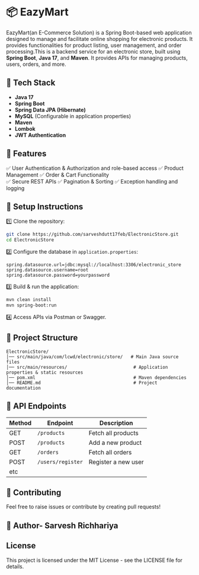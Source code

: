 # 📦 EazyMart 
EazyMart(an E-Commerce Solution) is a Spring Boot-based web application designed to manage and facilitate online shopping for electronic products. It provides functionalities for product listing, user management, and order processing.This is a backend service for an electronic store, built using **Spring Boot**, **Java 17**, and **Maven**. It provides APIs for managing products, users, orders, and more.  

## 🚀 Tech Stack  
- **Java 17**  
- **Spring Boot**  
- **Spring Data JPA (Hibernate)**  
- **MySQL** (Configurable in application properties)  
- **Maven**  
- **Lombok**  
- **JWT Authentication**  

## 📌 Features  
✅ User Authentication & Authorization and role-based access 
✅ Product Management  ✅ Order & Cart Functionality  
✅ Secure REST APIs  ✅ Pagination & Sorting
✅ Exception handling and logging


## 🔧 Setup Instructions  

1️⃣ Clone the repository:  
```sh
git clone https://github.com/sarveshdutt17feb/ElectronicStore.git
cd ElectronicStore
```
2️⃣ Configure the database in `application.properties`:  
```properties
spring.datasource.url=jdbc:mysql://localhost:3306/electronic_store
spring.datasource.username=root
spring.datasource.password=yourpassword
```
3️⃣ Build & run the application:  
```sh
mvn clean install  
mvn spring-boot:run  
```
4️⃣ Access APIs via Postman or Swagger.  

## 📁 Project Structure  
```
ElectronicStore/
│── src/main/java/com/lcwd/electronic/store/   # Main Java source files  
│── src/main/resources/                         # Application properties & static resources  
│── pom.xml                                     # Maven dependencies  
│── README.md                                   # Project documentation  
```

## 📜 API Endpoints  
| Method | Endpoint | Description |
|--------|---------|-------------|
| GET | `/products` | Fetch all products |
| POST | `/products` | Add a new product |
| GET | `/orders` | Fetch all orders |
| POST | `/users/register` | Register a new user |
| etc

## 🤝 Contributing  
Feel free to raise issues or contribute by creating pull requests!  

## 🤝 Author- Sarvesh Richhariya  

## License

This project is licensed under the MIT License - see the LICENSE file for details.




